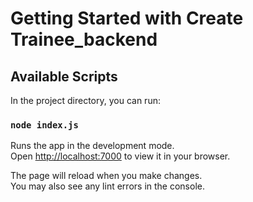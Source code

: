 # Getting Started with Create Trainee_backend

## Available Scripts

In the project directory, you can run:

### `node index.js`

Runs the app in the development mode.\
Open [http://localhost:7000](http://localhost:7000) to view it in your browser.

The page will reload when you make changes.\
You may also see any lint errors in the console.
